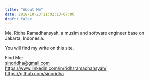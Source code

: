 ```yaml
---
title: "About Me"
date: 2018-10-23T11:02:13+07:00
draft: false
---
```


Me, Ridha Ramadhansyah, a muslim and software engineer base on Jakarta, Indonesia.

You will find my write on this site.

Find Me:  
sinoridha@gmail.com  
https://www.linkedin.com/in/ridharamadhansyah/  
https://github.com/sinoridha  
